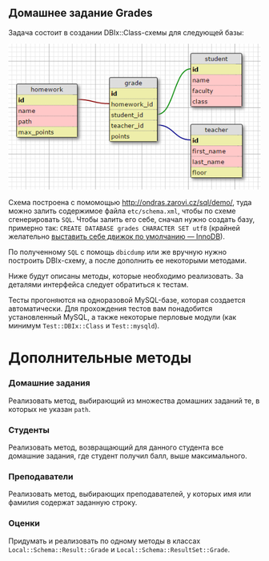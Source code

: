 Домашнее задание Grades
-----------------------

Задача состоит в создании DBIx::Class-схемы для следующей базы:

![schema](etc/schema.png)

Схема построена с помомощью http://ondras.zarovi.cz/sql/demo/, туда можно залить содержимое файла `etc/schema.xml`, чтобы по схеме сгенерировать `SQL`. Чтобы залить его себе, сначал нужно создать базу, примерно так: `CREATE DATABASE grades CHARACTER SET utf8` (крайней желательно [выставить себе движок по умолчанию — InnoDB](http://stackoverflow.com/questions/3050492/how-can-i-set-default-storage-engine-used-by-mysql)).

По полученному `SQL` с помощь `dbicdump` или же вручную нужно построить DBIx-схему, а после дополнить ее некоторыми методами.

Ниже будут описаны методы, которые необходимо реализовать. За деталями интерфейса следует обратиться к тестам.

Тесты прогоняются на одноразовой MySQL-базе, которая создается автоматически. Для прохождения тестов вам понадобится установленный MySQL, а также некоторые перловые модули (как минимум `Test::DBIx::Class` и `Test::mysqld`).

Дополнительные методы
=====================

### Домашние задания

Реализовать метод, выбирающий из множества домашних заданий те, в которых не указан `path`.

### Студенты

Реализовать метод, возвращающий для данного студента все домашние задания, где студент получил балл, выше максимального.

### Преподаватели

Реализовать метод, выбирающих преподавателей, у которых имя или фамилия содержат заданную строку.

### Оценки

Придумать и реализовать по одному методы в классах `Local::Schema::Result::Grade` и `Local::Schema::ResultSet::Grade`.
